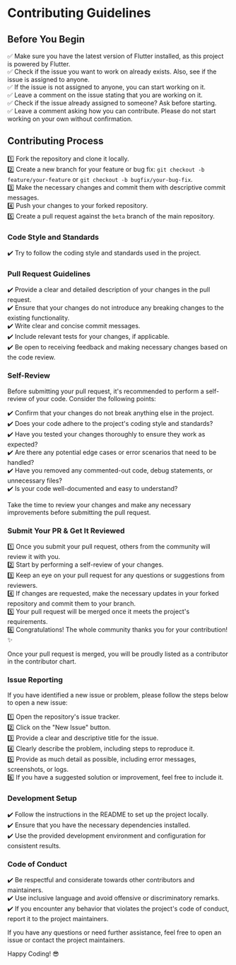 # Contributing Guidelines

## Before You Begin

✅ Make sure you have the latest version of Flutter installed, as this project is powered by Flutter.  
✅ Check if the issue you want to work on already exists. Also, see if the issue is assigned to anyone.  
✅ If the issue is not assigned to anyone, you can start working on it.  
✅ Leave a comment on the issue stating that you are working on it.   
✅ Check if the issue already assigned to someone? Ask before starting.  
✅ Leave a comment asking how you can contribute. Please do not start working on your own without confirmation.

## Contributing Process

1️⃣ Fork the repository and clone it locally.  
2️⃣ Create a new branch for your feature or bug fix: `git checkout -b feature/your-feature` or `git checkout -b bugfix/your-bug-fix`.  
3️⃣ Make the necessary changes and commit them with descriptive commit messages.  
4️⃣ Push your changes to your forked repository.  
5️⃣ Create a pull request against the `beta` branch of the main repository.  

### Code Style and Standards

✔️ Try to follow the coding style and standards used in the project.  

### Pull Request Guidelines

✔️ Provide a clear and detailed description of your changes in the pull request.  
✔️ Ensure that your changes do not introduce any breaking changes to the existing functionality.  
✔️ Write clear and concise commit messages.  
✔️ Include relevant tests for your changes, if applicable.  
✔️ Be open to receiving feedback and making necessary changes based on the code review.  

### Self-Review

Before submitting your pull request, it's recommended to perform a self-review of your code. Consider the following points:  

✔️ Confirm that your changes do not break anything else in the project.  
✔️ Does your code adhere to the project's coding style and standards?  
✔️ Have you tested your changes thoroughly to ensure they work as expected?  
✔️ Are there any potential edge cases or error scenarios that need to be handled?  
✔️ Have you removed any commented-out code, debug statements, or unnecessary files?  
✔️ Is your code well-documented and easy to understand?  

Take the time to review your changes and make any necessary improvements before submitting the pull request.  

### Submit Your PR & Get It Reviewed

1️⃣ Once you submit your pull request, others from the community will review it with you.  
2️⃣ Start by performing a self-review of your changes.  
3️⃣ Keep an eye on your pull request for any questions or suggestions from reviewers.  
4️⃣ If changes are requested, make the necessary updates in your forked repository and commit them to your branch.  
5️⃣ Your pull request will be merged once it meets the project's requirements.  
6️⃣ Congratulations! The whole community thanks you for your contribution! ✨  

Once your pull request is merged, you will be proudly listed as a contributor in the contributor chart.  

### Issue Reporting

If you have identified a new issue or problem, please follow the steps below to open a new issue:  

1️⃣ Open the repository's issue tracker.  
2️⃣ Click on the "New Issue" button.  
3️⃣ Provide a clear and descriptive title for the issue.  
4️⃣ Clearly describe the problem, including steps to reproduce it.  
5️⃣ Provide as much detail as possible, including error messages, screenshots, or logs.  
6️⃣ If you have a suggested solution or improvement, feel free to include it.  

### Development Setup

✔️ Follow the instructions in the README to set up the project locally.  
✔️ Ensure that you have the necessary dependencies installed.  
✔️ Use the provided development environment and configuration for consistent results.  

### Code of Conduct

✔️ Be respectful and considerate towards other contributors and maintainers.  
✔️ Use inclusive language and avoid offensive or discriminatory remarks.  
✔️ If you encounter any behavior that violates the project's code of conduct, report it to the project maintainers.  

If you have any questions or need further assistance, feel free to open an issue or contact the project maintainers.  

Happy Coding! 😎
